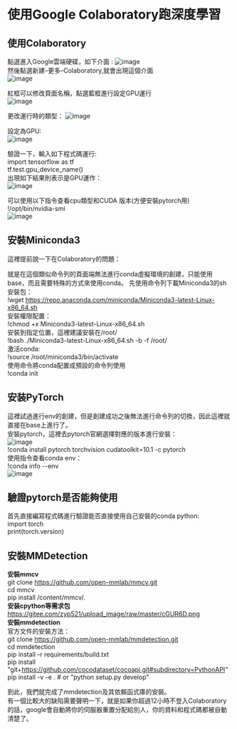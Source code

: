 #  使用Google Colaboratory跑深度學習
## 使用Colaboratory
點選進入Google雲端硬碟，如下介面 : 
![image](https://github.com/qzhao0805/mid/blob/main/eeb56691ae479699fdd58d060717be05.png)  
然後點選新建–更多–Colaboratory,就會出現這個介面   
![image](https://github.com/qzhao0805/mid/blob/main/2.png)  

紅框可以修改頁面名稱，點選藍框進行設定GPU運行  
![image](https://github.com/qzhao0805/mid/blob/main/3.png)  

更改運行時的類型：
![image](https://github.com/qzhao0805/mid/blob/main/4.png)  

設定為GPU:  
![image](https://github.com/qzhao0805/mid/blob/main/5.png)  

驗證一下，輸入如下程式碼運行:  
import tensorflow as tf  
tf.test.gpu_device_name()  
出現如下結果則表示是GPU運作：  
![image](https://github.com/qzhao0805/mid/blob/main/6.png)  

可以使用以下指令查看cpu類型和CUDA 版本(方便安裝pytorch用)  
!/opt/bin/nvidia-smi  
![image](https://github.com/qzhao0805/mid/blob/main/7.png)  

## 安裝Miniconda3  
這裡提前說一下在Colaboratory的問題：
  
就是在這個類似命令列的頁面端無法進行conda虛擬環境的創建，只能使用base，而且需要特殊的方式來使用conda。
先使用命令列下載Miniconda3的sh安裝包：  
!wget https://repo.anaconda.com/miniconda/Miniconda3-latest-Linux-x86_64.sh  
安裝權限配置：  
!chmod +x Miniconda3-latest-Linux-x86_64.sh  
安裝到指定位置，這裡建議安裝在/root/  
!bash ./Miniconda3-latest-Linux-x86_64.sh -b -f /root/  
激活conda:  
!source /root/miniconda3/bin/activate  
使用命令將conda配置成預設的命令列使用  
!conda init  
## 安装PyTorch  
這裡試過進行env的創建，但是創建成功之後無法進行命令列的切換，因此這裡就直接在base上進行了。  
安裝pytorch，這裡去pytorch官網選擇對應的版本進行安裝：  
![image](https://github.com/qzhao0805/mid/blob/main/8.png)  
!conda install pytorch torchvision cudatoolkit=10.1 -c pytorch  
使用指令查看conda env：  
!conda info --env  
![image](https://github.com/qzhao0805/mid/blob/main/9.png)  
## 驗證pytorch是否能夠使用  
首先直接編寫程式碼進行驗證能否直接使用自己安裝的conda python:  
import torch  
print(torch.version)  
## 安裝MMDetection  
**安裝mmcv**  
git clone https://github.com/open-mmlab/mmcv.git  
cd mmcv  
pip install /content/mmcv/.  
**安装cpython等需求包**  
https://gitee.com/zyp521/upload_image/raw/master/cGUR6D.png  
**安裝mmdetection**  
官方文件的安裝方法：  
git clone https://github.com/open-mmlab/mmdetection.git  
cd mmdetection  
pip install -r requirements/build.txt  
pip install "git+https://github.com/cocodataset/cocoapi.git#subdirectory=PythonAPI"  
pip install -v -e . # or "python setup.py develop"  
  
到此，我們就完成了mmdetection及其依賴函式庫的安裝。  
有一個比較大的缺陷需要聲明一下，就是如果你超過12小時不登入Colaboratory的話，google會自動將你的伺服器重置分配給別人，你的資料和程式碼都被自動清楚了。  




















































                            
